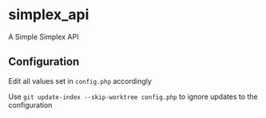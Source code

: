 # simplex_api
A Simple Simplex API

## Configuration
Edit all values set in `config.php` accordingly

Use `git update-index --skip-worktree config.php` to ignore updates to the configuration
